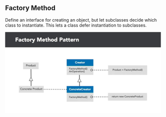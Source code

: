 ## Factory Method
Define an interface for creating an object, but let subclasses decide which class to instantiate. This lets a class defer instantiation to subclasses.

<img src="FactoryMethodDiagram.jpg"/>
